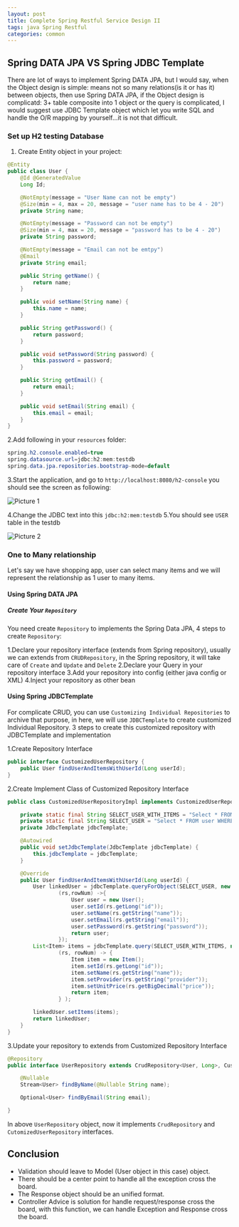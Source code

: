 ```yaml
---
layout: post
title: Complete Spring Restful Service Design II
tags: java Spring Restful
categories: common
---
```


## Spring DATA JPA VS Spring JDBC Template

There are lot of ways to implement Spring DATA JPA, but I would say, when the Object design is simple: means not so many relations(is it or has it) between objects, then use
Spring DATA JPA, if the Object design is complicatd: 3+ table composite into 1 object or the query is complicated, I would suggest use JDBC Template object which let you write SQL and handle the O/R mapping by yourself...it is not that difficult.

### Set up H2 testing Database

1. Create Entity object in your project:

```java
@Entity
public class User {
    @Id @GeneratedValue
    Long Id;

    @NotEmpty(message = "User Name can not be empty")
    @Size(min = 4, max = 20, message = "user name has to be 4 - 20")
    private String name;

    @NotEmpty(message = "Password can not be empty")
    @Size(min = 4, max = 20, message = "password has to be 4 - 20")
    private String password;

    @NotEmpty(message = "Email can not be emtpy")
    @Email
    private String email;

    public String getName() {
        return name;
    }

    public void setName(String name) {
        this.name = name;
    }

    public String getPassword() {
        return password;
    }

    public void setPassword(String password) {
        this.password = password;
    }

    public String getEmail() {
        return email;
    }

    public void setEmail(String email) {
        this.email = email;
    }
}
```

2.Add following in your `resources` folder:

```java
spring.h2.console.enabled=true
spring.datasource.url=jdbc:h2:mem:testdb
spring.data.jpa.repositories.bootstrap-mode=default
```

3.Start the application, and go to `http://localhost:8080/h2-console`
you should see the screen as following:

![Picture 1](https://r0ngsh3n.github.io/static/img/0322/pic1.PNG)

4.Change the JDBC text into this
`jdbc:h2:mem:testdb`
5.You should see `USER` table in the testdb

![Picture 2](https://r0ngsh3n.github.io/static/img/0322/pic2.PNG)

### One to Many relationship

Let's say we have shopping app, user can select many items and we will represent the relationship as 1 user to many items.

#### Using Spring DATA JPA

##### Create Your `Repository`

You need create `Repository` to implements the Spring Data JPA, 4 steps to create `Repository`:

1.Declare your repository interface (extends from Spring repository), usually we can extends from `CRUDRepository`, in the Spring repository, it will take care of `Create` and `Update` and `Delete`
2.Declare your Query in your repository interface
3.Add your repository into config (either java config or XML)
4.Inject your repository as other bean

#### Using Spring JDBCTemplate

For complicate CRUD, you can use `Customizing Individual Repositories` to archive that purpose, in here, we will use `JDBCTemplate` to create customized Individual Repository.
3 steps to create this customized repository with JDBCTemplate and implementation

1.Create Repository Interface

```java
public interface CustomizedUserRepository {
    public User findUserAndItemsWithUserId(Long userId);
}
```

2.Create Implement Class of Customized Repository Interface

```java
public class CustomizedUserRepositoryImpl implements CustomizedUserRepository{

    private static final String SELECT_USER_WITH_ITEMS = "Select * FROM item WHERE id in (SELECT items_id FROM user_items WHERE user_id = ?)";
    private static final String SELECT_USER = "Select * FROM user WHERE id = ?";
    private JdbcTemplate jdbcTemplate;

    @Autowired
    public void setJdbcTemplate(JdbcTemplate jdbcTemplate) {
        this.jdbcTemplate = jdbcTemplate;
    }

    @Override
    public User findUserAndItemsWithUserId(Long userId) {
        User linkedUser = jdbcTemplate.queryForObject(SELECT_USER, new Object[]{userId},
                (rs,rowNum) ->{
                    User user = new User();
                    user.setId(rs.getLong("id"));
                    user.setName(rs.getString("name"));
                    user.setEmail(rs.getString("email"));
                    user.setPassword(rs.getString("password"));
                    return user;
                });
        List<Item> items = jdbcTemplate.query(SELECT_USER_WITH_ITEMS, new Object[]{userId},
                (rs, rowNum) -> {
                    Item item = new Item();
                    item.setId(rs.getLong("id"));
                    item.setName(rs.getString("name"));
                    item.setProvider(rs.getString("provider"));
                    item.setUnitPrice(rs.getBigDecimal("price"));
                    return item;
                } );

        linkedUser.setItems(items);
        return linkedUser;
    }
}
```

3.Update your repository to extends from Customized Repository Interface
~~~java
@Repository
public interface UserRepository extends CrudRepository<User, Long>, CustomizedUserRepository{

    @Nullable
    Stream<User> findByName(@Nullable String name);

    Optional<User> findByEmail(String email);

}
~~~

In above `UserRepository` object, now it implements `CrudRepository` and `CutomizedUserRepository` interfaces.

## Conclusion

- Validation should leave to Model (User object in this case) object.
- There should be a center point to handle all the exception cross the board.
- The Response object should be an unified format.
- Controller Advice is solution for handle request/response cross the board, with this function, we can handle Exception and Response cross the board.
